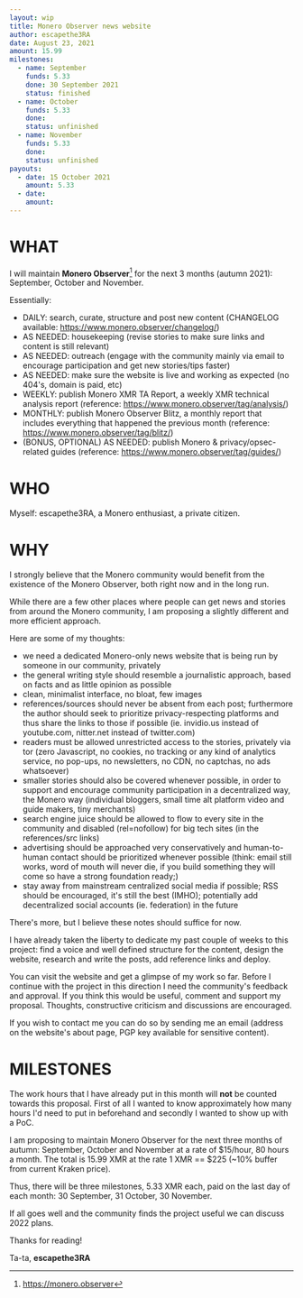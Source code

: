 ```yaml
---
layout: wip
title: Monero Observer news website
author: escapethe3RA
date: August 23, 2021
amount: 15.99
milestones:
  - name: September
    funds: 5.33
    done: 30 September 2021
    status: finished
  - name: October
    funds: 5.33
    done:
    status: unfinished
  - name: November
    funds: 5.33
    done:
    status: unfinished
payouts:
  - date: 15 October 2021
    amount: 5.33
  - date:
    amount:
---
```


# WHAT

I will maintain **Monero Observer**[^1] for the next 3 months (autumn 2021): September, October and November.

Essentially:

- DAILY: search, curate, structure and post new content (CHANGELOG available: https://www.monero.observer/changelog/)
- AS NEEDED: housekeeping (revise stories to make sure links and content is still relevant)
- AS NEEDED: outreach (engage with the community mainly via email to encourage participation and get new stories/tips faster)
- AS NEEDED: make sure the website is live and working as expected (no 404's, domain is paid, etc)
- WEEKLY: publish Monero XMR TA Report, a weekly XMR technical analysis report (reference: https://www.monero.observer/tag/analysis/)
- MONTHLY: publish Monero Observer Blitz, a monthly report that includes everything that happened the previous month (reference: https://www.monero.observer/tag/blitz/)
- (BONUS, OPTIONAL) AS NEEDED: publish Monero & privacy/opsec-related guides (reference: https://www.monero.observer/tag/guides/)

# WHO

Myself: escapethe3RA, a Monero enthusiast, a private citizen.

# WHY

I strongly believe that the Monero community would benefit from the existence of the Monero Observer, both right now and in the long run.

While there are a few other places where people can get news and stories from around the Monero community, I am proposing a slightly different and more efficient approach.

Here are some of my thoughts:

- we need a dedicated Monero-only news website that is being run by someone in our community, privately
- the general writing style should resemble a journalistic approach, based on facts and as little opinion as possible
- clean, minimalist interface, no bloat, few images
- references/sources should never be absent from each post; furthermore the author should seek to prioritize privacy-respecting platforms and thus share the links to those if possible (ie. invidio.us instead of youtube.com, nitter.net instead of twitter.com)
- readers must be allowed unrestricted access to the stories, privately via tor (zero Javascript, no cookies, no tracking or any kind of analytics service, no pop-ups, no newsletters, no CDN, no captchas, no ads whatsoever)
- smaller stories should also be covered whenever possible, in order to support and encourage community participation in a decentralized way, the Monero way (individual bloggers, small time alt platform video and guide makers, tiny merchants)
- search engine juice should be allowed to flow to every site in the community and disabled (rel=nofollow) for big tech sites (in the references/src links)
- advertising should be approached very conservatively and human-to-human contact should be prioritized whenever possible (think: email still works, word of mouth will never die, if you build something they will come so have a strong foundation ready;)
- stay away from mainstream centralized social media if possible; RSS should be encouraged, it's still the best (IMHO); potentially add decentralized social accounts (ie. federation) in the future 

There's more, but I believe these notes should suffice for now.

I have already taken the liberty to dedicate my past couple of weeks to this project: find a voice and well defined structure for the content, design the website, research and write the posts, add reference links and deploy.

You can visit the website and get a glimpse of my work so far. Before I continue with the project in this direction I need the community's feedback and approval. If you think this would be useful, comment and support my proposal. Thoughts, constructive criticism and discussions are encouraged.

If you wish to contact me you can do so by sending me an email (address on the website's about page, PGP key available for sensitive content).

# MILESTONES

The work hours that I have already put in this month will **not** be counted towards this proposal. First of all I wanted to know approximately how many hours I'd need to put in beforehand and secondly I wanted to show up with a PoC.

I am proposing to maintain Monero Observer for the next three months of autumn: September, October and November at a rate of $15/hour, 80 hours a month. The total is 15.99 XMR at the rate 1 XMR == $225 (~10% buffer from current Kraken price).

Thus, there will be three milestones, 5.33 XMR each, paid on the last day of each month: 30 September, 31 October, 30 November.

If all goes well and the community finds the project useful we can discuss 2022 plans.

Thanks for reading!

Ta-ta,
**escapethe3RA**

[^1]: https://monero.observer
